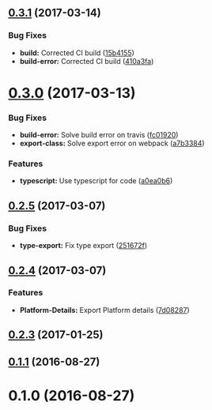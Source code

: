 <a name="0.3.1"></a>
## [0.3.1](https://github.com/hypery2k/nativescript-appinfo/compare/v0.3.0...v0.3.1) (2017-03-14)


### Bug Fixes

* **build:** Corrected CI build ([15b4155](https://github.com/hypery2k/nativescript-appinfo/commit/15b4155))
* **build-error:** Corrected CI build ([410a3fa](https://github.com/hypery2k/nativescript-appinfo/commit/410a3fa))



<a name="0.3.0"></a>
# [0.3.0](https://github.com/hypery2k/nativescript-appinfo/compare/v0.2.5...v0.3.0) (2017-03-13)


### Bug Fixes

* **build-error:** Solve build error on travis ([fc01920](https://github.com/hypery2k/nativescript-appinfo/commit/fc01920))
* **export-class:** Solve export error on webpack ([a7b3384](https://github.com/hypery2k/nativescript-appinfo/commit/a7b3384))


### Features

* **typescript:** Use typescript for code ([a0ea0b6](https://github.com/hypery2k/nativescript-appinfo/commit/a0ea0b6))



<a name="0.2.5"></a>
## [0.2.5](https://github.com/hypery2k/nativescript-appinfo/compare/v0.2.4...v0.2.5) (2017-03-07)


### Bug Fixes

* **type-export:** Fix type export ([251672f](https://github.com/hypery2k/nativescript-appinfo/commit/251672f))



<a name="0.2.4"></a>
## [0.2.4](https://github.com/hypery2k/nativescript-appinfo/compare/v0.2.3...v0.2.4) (2017-03-07)


### Features

* **Platform-Details:** Export Platform details ([7d08287](https://github.com/hypery2k/nativescript-appinfo/commit/7d08287))



<a name="0.2.3"></a>
## [0.2.3](https://github.com/hypery2k/nativescript-appinfo/compare/v0.1.1...v0.2.3) (2017-01-25)



<a name="0.1.1"></a>
## [0.1.1](https://github.com/hypery2k/nativescript-appinfo/compare/v0.1.0...v0.1.1) (2016-08-27)



<a name="0.1.0"></a>
# 0.1.0 (2016-08-27)



